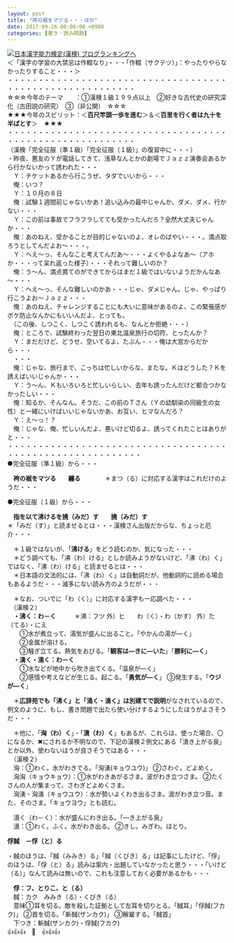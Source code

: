 ```yaml
---
layout: post
title: "袴の裾をマツる・・・ほか"
date: 2017-09-26 00:00:00 +0900
categories: [書き・読み問題]
---
```


[![](/syuusyuu9701/assets/images/袴の裾をマツる・・・ほか-br_c_3028_1.gif)](http://blog.with2.net/link.php?1659096:3028 "日本漢字能力検定(漢検) ブログランキングへ")[日本漢字能力検定(漢検) ブログランキングへ](http://blog.with2.net/link.php?1659096:3028)  
＜「漢字の学習の大禁忌は作輟なり」・・・「作輟（サクテツ）」：やったりやらなかったりすること・・・＞  
・・・・・・・・・・・・・・・・・・・・・・・・・・・・・・・・・・・・・・・・・・・・・・・・・・・・・・・・・  
☆☆☆今年のテーマ　　：①漢検１級１９９点以上　②好きな古代史の研究深化（古田説の研究）　③（非公開）　☆☆☆　　  
★★★今年のスピリット：＜**百尺竿頭一歩を進む**＞＆＜**百里を行く者は九十を半ばとす**＞　★★★  
・・・・・・・・・・・・・・・・・・・・・・・・・・・・・・・・・・・・・・・・・・・・・・・・・・・・・・・・・  
（漢検「完全征服（準１級）「完全征服（１級）」の復習中に・・・）  
・昨夜、悪友のＹが電話してきて、浅草なんとかの劇場でＪａｚｚ演奏会あるから行かないかって誘われた・・・  
　Ｙ：チケットあるから行こうぜ、タダでいいから・・・  
　俺：いつ？  
　Ｙ：１０月の８日  
　俺：試験１週間前じゃないかあ！追い込みの最中じゃんか、ダメ、ダメ、行かない・・・  
　Ｙ：この前は事故でフラフラしてても受かったんだろ？全然大丈夫じゃんか・・・  
　俺：あのねえ、受かることが目的じゃないのよ、オレのばやい・・・。満点取ろうとしてんだよお～・・・。  
　Ｙ：へえ～っ、そんなこと考えてんだあ～・・・よくやるよなあ～（アホか・・・って呆れ返った様子）・・・それって難しいのか？  
　俺：う～ん、満点賞てのができてからはまだ１級ではいないようだかんなあ～・・・  
　Ｙ：へえ～っ、そんな難しいのかあ・・・じゃ、ダメじゃん。じゃ、やっぱり行こうよお～Ｊａｚｚ・・・  
　俺：あのねえ、チャレンジすることにも大いに意味があるのよ、この緊張感がボケ防止なんかにもいいんだよ、とっても。  
　（この後、しつこく、しつこく誘われるも、なんとか拒絶・・・）  
　俺：ところで、試験終わった翌日の東北温泉旅行の切符、とったんか？  
　Ｙ：まだだけど、どうせ、空いてるよ、たぶん・・・俺は大宮からだから・・・  
　・・・  
　俺：じゃな、旅行まで、こっちは忙しいからな、またな。Ｋはどうした？Ｋを誘えばいいじゃんか・・・  
　Ｙ：う～ん、Ｋもいろいろと忙しいらしい、去年も誘ったんだけど都合つかなかったしい・・・  
　俺：知るか、そんなん。そうだ、この前のＴさん（Ｙの幼馴染の同級生の女性）と一緒にいけばいいじゃないかあ、お互い、ヒマなんだろ？  
　Ｙ：え～っ！？  
　俺：じゃな、俺、忙しいんだよ、悪いけど切るよ、誘ってくれたことはありがと・・・  
・・・・・・・・・・・・・・・・・・・・・・・・・・・・・・・・・・・・・・・・・・・・・・・・・・・・・・・・・・  
●完全征服（準１級）から・・・  
  
　**袴の裾をマツる**　　**纏る**　　　　＊まつ（る）に対応する漢字はこれだけのようだ・・・  
  
●完全征服（１級）から・・・  
  
　**指を以て沸けるを撓（みだ）す**　　**撓（みだ）す**　  
＊「みだ（す）」と読ませるとは・・・漢検さん出版だからな、ちょっと厄介・・・  
  
　＊１級ではないが、「**沸ける**」をどう読むのか、気になった・・・  
　＊どう調べても、「沸（わ）ける」としか読みようがないけど、「沸（わ）く」ではなく、「沸（わ）ける」と読ませるとは・・・  
　＊日本語の文法的には、「沸（わ）く」は自動詞だが、他動詞的に読める場合もあるようだ・・・滅多にない読み方のようだが・・・  
  
　＊なお、ついでに「わ（く）」に対応する漢字も一応調べた・・・  
　（漢検２）  
　**・沸く：わ－く**　　　＊沸：フツ 外）ヒ　　わ（く）・わ（かす） 外）た（てる）・にえ　  
　　①水が煮立って、湯気が盛んに出ること。「やかんの湯が―く」   
　　②金属が溶ける。   
　　③騒ぎ立てる。熱気をおびる。「**観客は―きに―いた**」「**勝利に―く**」  
　**・湧く・涌く：わ－く**  
　　①水などが地中から吹き出てくる。「温泉が―く」   
　　②感情や考えなどが生じる。起こる。「**勇気が―く**」 ③発生する。「**ウジが―く**」　  
  
　＊**広辞苑でも「沸く」と「涌く・湧く」は別建てで説明**がなされているので、例文のように、もし、書き問題で出たら使い分けするようにしたほうがよさそうだ・・・  
  
　＊他に、「**洶（わ）く**」・「**濆（わ）く**」もあるが、これらは、使った場合、〇になるか、✖にされるか不明なので、下記の漢検２例文にある「濆き上がる泉」とか以外、使わないほうが良さそうではある・・・  
　（漢検２）　  
　洶：①わく。水がわきでる。「洶湧(キョウユウ)」 ②さわぐ。どよめく。  
　洶洶（キョウキョウ）：①水がわきあがるさま。波がわき立つさま。 ②たくさんの人が集まって、さわぎどよめくさま。  
　洶湧・洶涌（キョウユウ）：水が勢いよくわき出るさま。波がわき立つ音。また、そのさま。「キョウヨウ」とも読む。  
  
　濆く（わ－く）：水が盛んにわき出る。「―き上がる泉」  
　濆：①わく。ふく。水がわき出る。 ②きし。みぎわ。ほとり。  
  
**俘馘　－俘（と）る**  
  
・馘のほうは、「馘（みみき）る」「馘（くびき）る」は記事にしたけど、「俘」のほうは、「俘（と）る」読みは案内・出題していなかったと思う・・・「いけど（る）」なんて読みは無いので、これも注意しておく必要があるかも・・・  
  
　**俘：フ、とりこ、と（る）**  
　馘：カク　みみき（る）・くびき（る）　  
　意味①耳を切る。敵を殺した証拠として左耳を切りとる。「馘耳」「俘馘(フカク)」 ②首を切る。「斬馘(ザンカク)」 ③解雇する。「馘首」  
　下つき：斬馘(ザンカク)・俘馘(フカク)  
👍👍👍　🐔　👍👍👍